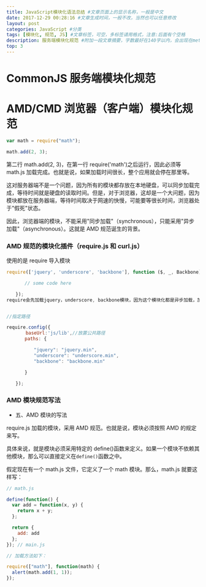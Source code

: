 ```yaml
---
title: JavaScript模块化语法总结 #文章页面上的显示名称，一般是中文
date: 2017-12-29 00:28:16 #文章生成时间，一般不改，当然也可以任意修改
layout: post
categories: JavaScript #分类
tags: [模块化, 规范, JS] #文章标签，可空，多标签请用格式，注意:后面有个空格
description: 服务端模块化规范 #附加一段文章摘要，字数最好在140字以内，会出现在meta的description里面
top: 3
---
```


# CommonJS 服务端模块化规范

# AMD/CMD 浏览器（客户端）模块化规范

```javascript
var math = require("math");

math.add(2, 3);
```
<!-- more -->
第二行 math.add(2, 3)，在第一行 require('math')之后运行，因此必须等 math.js 加载完成。也就是说，如果加载时间很长，整个应用就会停在那里等。

这对服务器端不是一个问题，因为所有的模块都存放在本地硬盘，可以同步加载完成，等待时间就是硬盘的读取时间。但是，对于浏览器，这却是一个大问题，因为模块都放在服务器端，等待时间取决于网速的快慢，可能要等很长时间，浏览器处于"假死"状态。

因此，浏览器端的模块，不能采用"同步加载"（synchronous），只能采用"异步加载"（asynchronous）。这就是 AMD 规范诞生的背景。

### AMD 规范的模块化插件（require.js 和 curl.js）

使用的是 require 导入模块

```javascript
require(['jquery', 'underscore', 'backbone'], function ($, _, Backbone){

　　　　// some code here

　　});
require会先加载jquery，underscore, backbone模块，因为这个模块化都是异步加载，加载完成后，在回调函数中调用这些模块的方法；


//指定路径

require.config({
       baseUrl:'js/lib',//放置公共路径
　　　　paths: {

　　　　　　"jquery": "jquery.min",
　　　　　　"underscore": "underscore.min",
　　　　　　"backbone": "backbone.min"

　　　　}

　　});
```

### AMD 模块规范写法

- 五、AMD 模块的写法

require.js 加载的模块，采用 AMD 规范。也就是说，模块必须按照 AMD 的规定来写。

具体来说，就是模块必须采用特定的 define()函数来定义。如果一个模块不依赖其他模块，那么可以直接定义在`define()`函数之中。

假定现在有一个 math.js 文件，它定义了一个 math 模块。那么，math.js 就要这样写：

```javascript
// math.js

define(function() {
  var add = function(x, y) {
    return x + y;
  };

  return {
    add: add
  };
}); // main.js

// 加载方法如下：

require(["math"], function(math) {
  alert(math.add(1, 1));
});
```
